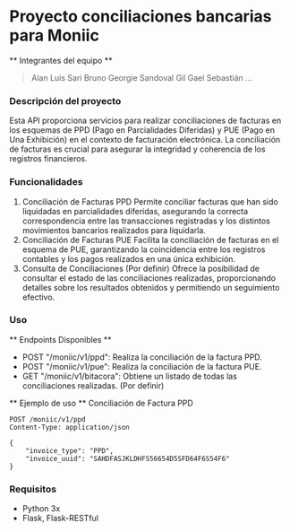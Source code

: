 # Proyecto conciliaciones bancarias para Moniic
** Integrantes del equipo **
> Alan
Luis
Sari
Bruno
Georgie
Sandoval Gil Gael Sebastián
...

### Descripción del proyecto
Esta API proporciona servicios para realizar conciliaciones de facturas en los esquemas de PPD (Pago en Parcialidades Diferidas) y PUE (Pago en Una Exhibición) en el contexto de facturación electrónica. La conciliación de facturas es crucial para asegurar la integridad y coherencia de los registros financieros.

### Funcionalidades
1. Conciliación de Facturas PPD
Permite conciliar facturas que han sido liquidadas en parcialidades diferidas, asegurando la correcta correspondencia entre las transacciones registradas y los distintos movimientos bancarios realizados para liquidarla.
2. Conciliación de Facturas PUE
Facilita la conciliación de facturas en el esquema de PUE, garantizando la coincidencia entre los registros contables y los pagos realizados en una única exhibición.
3. Consulta de Conciliaciones (Por definir)
Ofrece la posibilidad de consultar el estado de las conciliaciones realizadas, proporcionando detalles sobre los resultados obtenidos y permitiendo un seguimiento efectivo.

### Uso
** Endpoints Disponibles **
- POST "/moniic/v1/ppd": Realiza la conciliación de la factura PPD.
- POST "/moniic/v1/pue": Realiza la conciliación de la factura PUE.
- GET "/moniic/v1/bitacora": Obtiene un listado de todas las conciliaciones realizadas. (Por definir)

** Ejemplo de uso **
Conciliación de Factura PPD

	POST /moniic/v1/ppd
	Content-Type: application/json

	{
		"invoice_type": "PPD",
		"invoice_uuid": "SAHDFASJKLDHFS56654D5SFD64F6S54F6"
	}

### Requisitos
- Python 3x
- Flask, Flask-RESTful